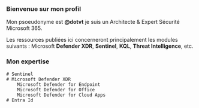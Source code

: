 ### Bienvenue sur mon profil

Mon psoeudonyme est **@dotvt** je suis un Architecte & Expert Sécurité Microsoft 365. 

Les ressources publiées ici concerneront principalement les modules suivants : Microsoft **Defender XDR**, **Sentinel**, **KQL**, **Threat Intelligence**, etc. 

### Mon expertise 
```
# Sentinel
# Microsoft Defender XDR
    Microsoft Defender for Endpoint
    Microsoft Defender for Office
    Microsoft Defender for Cloud Apps
# Entra Id
```
